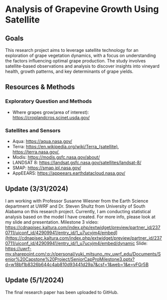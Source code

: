 # Analysis of Grapevine Growth Using Satellite

## Goals 
This research project aims to leverage satellite technology for an exploration of grape vegetation dynamics, with a focus on understanding the factors influencing optimal grape production. The study involves satellite-based observations and analysis to discover insights into vineyard health, growth patterns, and key determinants of grape yields.

## Resources & Methods
### Exploratory Question and Methods
* Where grapes grow(area of interest): https://croplandcros.scinet.usda.gov/

### Satellites and Sensors
* Aqua: https://aqua.nasa.gov/
* Terra: https://en.wikipedia.org/wiki/Terra_(satellite), https://terra.nasa.gov/, 
* Modis: https://modis.gsfc.nasa.gov/about/
* LANDSAT 8: https://landsat.gsfc.nasa.gov/satellites/landsat-8/
* SMAP: https://smap.jpl.nasa.gov/
* AppEEARS: https://appeears.earthdatacloud.nasa.gov/

## Update (3/31/2024)
I am working with Professor Susanne Wiesner from the Earth Science department at UWRF and Dr. Steven Shultz from University of South Alabama on this research project. 
Currently, I am conducting statistical analysis based on the model I have created. For more info, please look at my slide and presentation. 
Milestone 3 video: https://cdnapisec.kaltura.com/index.php/extwidget/preview/partner_id/2370711/uiconf_id/42909941/entry_id/1_u7ucyjm4/embed](https://cdnapisec.kaltura.com/index.php/extwidget/preview/partner_id/2370711/uiconf_id/42909941/entry_id/1_u7ucyjm4/embed/dynamic
Slide: https://uwrf-my.sharepoint.com/:p:/r/personal/yuki_mitsuno_my_uwrf_edu/Documents/Senior%20Capstone%20Project/SeniorCapProMilestone3.pptx?d=w18bf1b8326b644c4ab810d93441d29a7&csf=1&web=1&e=vFGr5B

## Update (5/1/2024)
The final research paper has been uploaded to GitHub.
